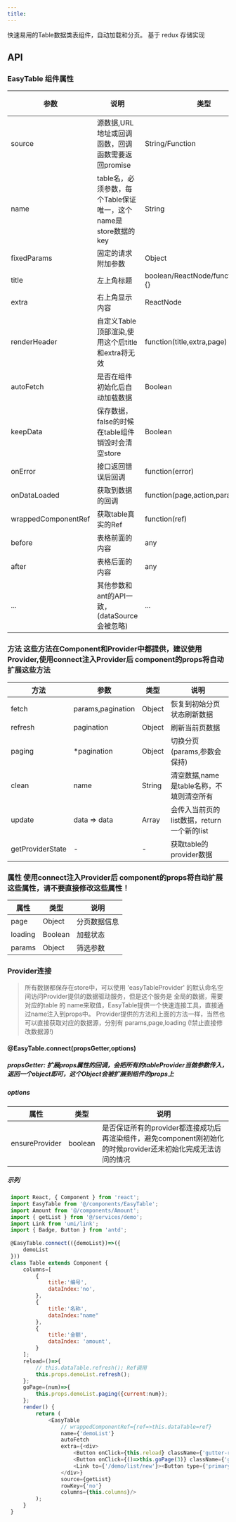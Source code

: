 ```yaml
---
title:
---
```


快速易用的Table数据类表组件，自动加载和分页。
基于 redux 存储实现

## API

### EasyTable 组件属性

| 参数      | 说明                                      | 类型         | 默认值 |
|----------|------------------------------------------|-------------|-------|
| source | 源数据,URL地址或回调函数，回调函数需要返回promise | String/Function | - |
| name | table名，必须参数，每个Table保证唯一，这个name是store数据的key | String | - |
| fixedParams | 固定的请求附加参数 | Object | - |
| title    | 左上角标题        | boolean/ReactNode/function(page){}  | true |
| extra       | 右上角显示内容          | ReactNode  | null |
| renderHeader | 自定义Table顶部渲染,使用这个后title和extra将无效 | function(title,extra,page) | - |
| autoFetch | 是否在组件初始化后自动加载数据 | Boolean | false |
| keepData | 保存数据，false的时候在table组件销毁时会清空store | Boolean | false |
| onError     | 接口返回错误后回调  | function(error)  | - |
| onDataLoaded | 获取到数据的回调  | function(page,action,params)  | - |
| wrappedComponentRef | 获取table真实的Ref | function(ref) | - |
| before | 表格前面的内容 | any | - |
| after | 表格后面的内容 | any | - |
| ... | 其他参数和ant的API一致，(dataSource会被忽略)| ... | - |

### 方法 这些方法在Component和Provider中都提供，建议使用Provider,使用connect注入Provider后 component的props将自动扩展这些方法

| 方法   | 参数 | 类型 | 说明
|----------|--------------|-------------|---------------|
| fetch | params,pagination | Object | 恢复到初始分页状态刷新数据 |
| refresh | pagination | Object | 刷新当前页数据 |
| paging | *pagination | Object | 切换分页(params,参数会保持) |
| clean | name | String | 清空数据,name是table名称，不填则清空所有 |
| update | data<Array> => data<Array> | Array | 会传入当前页的list数据，return一个新的list |
| getProviderState | - | - | 获取table的provider数据 |

### 属性 使用connect注入Provider后 component的props将自动扩展这些属性，请不要直接修改这些属性！

|   属性 | 类型 | 说明
|----------|--------------|----------------------------|
| page | Object | 分页数据信息 |
| loading | Boolean | 加载状态 |
| params | Object | 筛选参数 |


### Provider连接
> 所有数据都保存在store中，可以使用 'easyTableProvider' 的默认命名空间访问Provider提供的数据驱动服务，但是这个服务是
全局的数据，需要对应的table 的 name来取值，EasyTable提供一个快速连接工具，直接通过name注入到props中。
Provider提供的方法和上面的方法一样，当然也可以直接获取对应的数据源，分别有 params,page,loading (!禁止直接修改数据源!)

#### @EasyTable.connect(propsGetter,options)

##### propsGetter: 扩展props属性的回调，会把所有的tableProvider当做参数传入，返回一个object即可，这个Object会被扩展到组件的props上

##### options

|   属性 | 类型 | 说明
|----------|--------------|----------------------------|
| ensureProvider | boolean | 是否保证所有的provider都连接成功后再渲染组件，避免component刚初始化的时候provider还未初始化完成无法访问的情况 |


##### 示列

``` javascript
 import React, { Component } from 'react';
 import EasyTable from '@/components/EasyTable';
 import Amount from '@/components/Amount';
 import { getList } from '@/services/demo';
 import Link from 'umi/link';
 import { Badge, Button } from 'antd';
 
 @EasyTable.connect(({demoList})=>({
     demoList
 }))
 class Table extends Component {
     columns=[
         {
             title:'编号',
             dataIndex:'no',
         },
         {
             title:'名称',
             dataIndex:"name"
         },
         {
             title:'金额',
             dataIndex: 'amount',
         }
     ];
     reload=()=>{
         // this.dataTable.refresh(); Ref调用
         this.props.demoList.refresh();
     };
     goPage=(num)=>{
         this.props.demoList.paging({current:num});
     };
     render() {
         return (
             <EasyTable
                 // wrappedComponentRef={ref=>this.dataTable=ref}
                 name={'demoList'}
                 autoFetch
                 extra={<div>
                     <Button onClick={this.reload} className={'gutter-right'}>刷新</Button>
                     <Button onClick={()=>this.goPage(3)} className={'gutter-right'}>到第三页</Button>
                     <Link to={'/demo/list/new'}><Button type={'primary'}>添加</Button></Link>
                 </div>}
                 source={getList}
                 rowKey={'no'}
                 columns={this.columns}/>
         );
     }
 }
 ``` 
